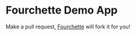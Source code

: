 # Fourchette Demo App

Make a pull request, [Fourchette](https://github.com/rainforestapp/fourchette) will fork it for you!
